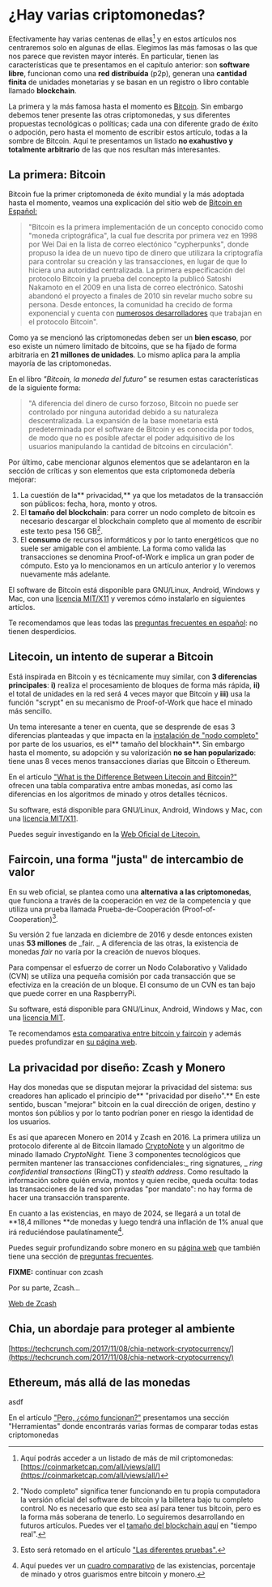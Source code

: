 # ¿Hay varias criptomonedas?

Efectivamente hay varias centenas de ellas[^3] y en estos artículos nos centraremos solo en algunas de ellas. Elegimos las más famosas o las que nos parece que revisten mayor interés. En particular, tienen las características que te presentamos en el capítulo anterior: son **software libre**, funcionan como una **red distribuída** \(p2p\), generan una **cantidad finita** de unidades monetarias y se basan en un registro o libro contable llamado **blockchain**.

La primera y la más famosa hasta el momento es [Bitcoin](https://bitcoin.org/es/). Sin embargo debemos tener presente las otras criptomonedas, y sus diferentes propuestas tecnológicas o políticas; cada una con diferente grado de éxito o adpoción, pero hasta el momento de escribir estos artículo, todas a la sombre de Bitcoin. Aquí te presentamos un listado **no exahustivo y totalmente arbitrario** de las que nos resultan más interesantes.

## La primera: Bitcoin

Bitcoin fue la primer criptomoneda de éxito mundial y la más adoptada hasta el momento, veamos una explicación del sitio web de  [Bitcoin en Español: ](https://bitcoin.org/es/faq)

> "Bitcoin es la primera implementación de un concepto conocido como "moneda criptográfica", la cual fue descrita por primera vez en 1998 por Wei Dai en la lista de correo electónico "cypherpunks", donde propuso la idea de un nuevo tipo de dinero que utilizara la criptografía para controlar su creación y las transacciones, en lugar de que lo hiciera una autoridad centralizada. La primera especificación del protocolo Bitcoin y la prueba del concepto la publicó Satoshi Nakamoto en el 2009 en una lista de correo electrónico. Satoshi abandonó el proyecto a finales de 2010 sin revelar mucho sobre su persona. Desde entonces, la comunidad ha crecido de forma exponencial y cuenta con [numerosos desarrolladores](https://bitcoin.org/es/desarrollo) que trabajan en el protocolo Bitcoin".

Como ya se mencionó las criptomonedas deben ser un **bien escaso**, por eso existe un número limitado de bitcoins, que se ha fijado de forma arbitraria en **21 millones de unidades**. Lo mismo aplica para la amplia mayoría de las criptomonedas.

En el libro _"Bitcoin, la moneda del futuro"_ se resumen estas características de la siguiente forma:

> "A diferencia del dinero de curso forzoso, Bitcoin no puede ser controlado por ninguna autoridad debido a su naturaleza descentralizada. La expansión de la base monetaria está predeterminada por el software de Bitcoin y es conocida por todos, de modo que no es posible afectar el poder adquisitivo de los usuarios manipulando la cantidad de bitcoins en circulación".

Por último, cabe mencionar algunos elementos que se adelantaron en la sección de críticas y son elementos que esta criptomoneda debería mejorar:

1. La cuestión de la** privacidad,** ya que los metadatos de la transacción son públicos: fecha, hora, monto y otros. 
2. El **tamaño del blockchain**: para correr un nodo completo de bitcoin es necesario descargar el blockchain completo que al momento de escribir este texto pesa 156 GB[^1]. 
3. El **consumo** de recursos informáticos y por lo tanto energéticos que no suele ser amigable con el ambiente. La forma como valida las transacciones se denomina Proof-of-Work e implica un gran poder de cómputo. Esto ya lo mencionamos en un artículo anterior y lo veremos nuevamente más adelante. 

El software de Bitcoin está disponible para GNU/Linux, Android, Windows y Mac,  con una [licencia MIT/X11](https://es.wikipedia.org/wiki/Licencia_MIT) y veremos cómo instalarlo en siguientes artíclos.

Te recomendamos que leas todas las [preguntas frecuentes en español](https://bitcoin.org/es/faq): no tienen desperdicios.

## Litecoin, un intento de superar a Bitcoin

Está inspirada en Bitcoin y es técnicamente muy similar, con **3 diferencias principales**: **i\)** realiza el procesamiento de bloques de forma más rápida, **ii\)** el total de unidades en la red será 4 veces mayor que Bitcoin y **iii\)** usa la función "scrypt" en su mecanismo de Proof-of-Work que hace el minado más sencillo.

Un tema interesante a tener en cuenta, que se desprende de esas 3 diferencias planteadas y que impacta en la [instalación de "nodo completo"](https://lupa18.gitbooks.io/bitcoin-para-no-informaticos/crear-un-nodo-completo-de-bitcoin.html) por parte de los usuarios, es el** tamaño del blockhain**. Sin embargo hasta el momento, su adopción y su valorización **no se han popularizado**: tiene unas 8 veces menos transacciones diarias que Bitcoin o Ethereum.

En el artículo ["What is the Difference Between Litecoin and Bitcoin?"](https://www.coindesk.com/information/comparing-litecoin-bitcoin/) ofrecen una tabla comparativa entre ambas monedas, así como las diferencias en los algoritmos de minado y otros detalles técnicos.

Su software, está disponible para GNU/Linux, Android, Windows y Mac, con una [licencia MIT/X11](https://es.wikipedia.org/wiki/Licencia_MIT).

Puedes seguir investigando en la [Web Oficial de Litecoin.](https://litecoin.org/)

## Faircoin, una forma "justa" de intercambio de valor

En su web oficial, se plantea como una **alternativa a las criptomonedas**, que funciona a través de la cooperación en vez de la competencia y que utiliza una prueba llamada Prueba-de-Cooperación \(Proof-of-Cooperation\)[^2].

Su versión 2 fue lanzada en diciembre de 2016 y desde entonces existen unas **53 millones** de _fair. _ A diferencia de las otras, la existencia de monedas _fair_ no varía por la creación de nuevos bloques.

Para compensar el esfuerzo de correr un Nodo Colaborativo y Validado \(CVN\) se utiliza una pequeña comisión por cada transacción que se efectiviza en la creación de un bloque. El consumo de un CVN es tan bajo que puede correr en una RaspberryPi.

Su software, está disponible para GNU/Linux, Android, Windows y Mac, con una [licencia MIT](https://es.wikipedia.org/wiki/Licencia_MIT).

Te recomendamos [esta comparativa entre bitcoin y faircoin](https://criptomonedasfavoritas.tumblr.com/post/165550463544/comparativa-bitcoin-faircoin) y además puedes profundizar en [su página web](https://fair-coin.org).

## La privacidad por diseño: Zcash y Monero

Hay dos monedas que se disputan mejorar la privacidad del sistema: sus creadores han aplicado el principio de** "privacidad por diseño".** En este sentido, buscan "mejorar" bitcoin en la cual dirección de origen, destino y montos śon públios y por lo tanto podrían poner en riesgo la identidad de los usuarios.

Es así que aparecen Monero en 2014 y Zcash en 2016. La primera utiliza un protocolo diferente al de Bitcoin llamado [CryptoNote](https://en.wikipedia.org/wiki/CryptoNote) y un algoritmo de minado llamado _CryptoNight._ Tiene 3 componentes tecnológicos que permiten mantener las transacciones confidenciales:_ ring signatures, _ _ring confidential transactions_ \(RingCT\) y _stealth address_. Como resultado la información sobre quién envía, montos y quien recibe, queda oculta: todas las transacciones de la red son privadas "por mandato": no hay forma de hacer una transacción transparente.

En cuanto a las existencias, en mayo de 2024, se llegará a un total de **18,4 millones **de monedas y luego tendrá una inflación de 1% anual que irá reduciéndose paulatínamente[^4].

Puedes seguir profundizando sobre monero en su [página web](https://getmonero.org/) que también tiene una sección de [preguntas frecuentes](https://getmonero.org/get-started/faq/).

**FIXME:** continuar con zcash

Por su parte, Zcash...

[Web de Zcash](https://z.cash/)

## Chia, un abordaje para proteger al ambiente

[https://techcrunch.com/2017/11/08/chia-network-cryptocurrency/](https://techcrunch.com/2017/11/08/chia-network-cryptocurrency/)

## Ethereum, más allá de las monedas

asdf

En el artículo ["Pero, ¿cómo funcionan?"](https://lupa18.gitbooks.io/bitcoin-para-no-informaticos/pero-como-funcionan.html) presentamos una sección "Herramientas" donde encontrarás varias formas de comparar todas estas criptomonedas

[^1]: "Nodo completo" significa tener funcionando en tu propia computadora la versión oficial del software de bitcoin y la billetera bajo tu completo control. No es necesario que esto sea así para tener tus bitcoin, pero es la forma más soberana de tenerlo. Lo seguiremos desarrollando en futuros artículos. Puedes ver el [tamaño del blockchain aquí](https://blockchain.info/es/charts/blocks-size) en "tiempo real".

[^2]: Esto será retomado en el artículo ["Las diferentes pruebas".](https://lupa18.gitbooks.io/bitcoin-para-no-informaticos/pow-vs-pos.html)

[^3]: Aquí podrás acceder a un listado de más de mil criptomonedas: [https://coinmarketcap.com/all/views/all/](https://coinmarketcap.com/all/views/all/)

[^4]: Aquí puedes ver un [cuadro comparativo](https://docs.google.com/spreadsheets/d/1qXi7zUSIh7F6UuSuhOryyFbHEy_LJuym3I3neAga_2s/edit?pli=1#gid=239466694) de las existencias, porcentaje de minado y otros guarismos entre bitcoin y monero. 

